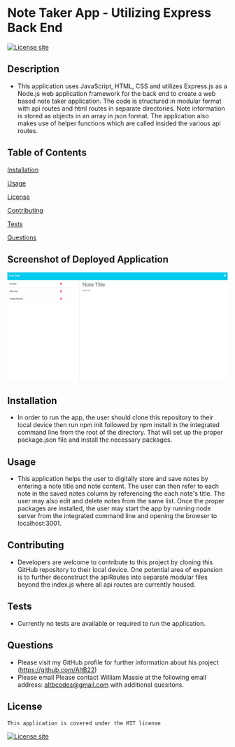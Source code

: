 # Note Taker App - Utilizing Express Back End
[![License site](https://img.shields.io/badge/License-MIT-blue.svg)](https://choosealicense.com/licenses/mit)

## Description
  - This application uses JavaScript, HTML, CSS and utilizes Express.js as a Node.js web application framework for the back end to create a web based note taker application.  The code is structured in modular format with api routes and html routes in separate directories. Note information is stored as objects in an array in json format.  The application also makes use of helper functions which are called insided the various api routes.

## Table of Contents
  [Installation](#installation)

  [Usage](#usage)

  [License](#license)

  [Contributing](#contributing)

  [Tests](#tests)

  [Questions](#questions)
  
  ## Screenshot of Deployed Application

  ![Image of Notes Page Generate by app with Header "Note Taker" and a of notes in the left hand column and blank note on the right side.](./assets/Note_Taker_Screenshot.png)

  ## Installation
  - In order to run the app, the user should clone this repository to their local device then run npm init followed by npm install in the integrated command line from the root of the directory.  That will set up the proper package.json file and install the necessary packages.
  ## Usage
  - This application helps the user to digitally store and save notes by entering a note title and note content.  The user can then refer to each note in the saved notes column by referencing the each note's title.  The user may also edit and delete notes from the same list. Once the proper packages are installed, the user may start the app by running node server from the integrated command line and opening the browser to localhost:3001.
  ## Contributing
  - Developers are welcome to contribute to this project by cloning this GitHub repository to their local device.  One potential area of expansion is to further deconstruct the apiRoutes into separate modular files beyond the index.js where all api routes are currently housed.
  ## Tests
  - Currently no tests are available or required to run the application.
  ## Questions
  - Please visit my GitHub profile for further information about his project (https://github.com/AltB22)
  - Please email Please contact William Massie at the following email address: altbcodes@gmail.com with additional quesitons.
  ## License
    This application is covered under the MIT license

  [![License site](https://img.shields.io/badge/License-MIT-blue.svg)](https://choosealicense.com/licenses/mit)